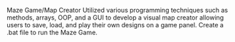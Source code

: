 Maze Game/Map Creator
Utilized various programming techniques such as methods, arrays, OOP, and a GUI to develop a visual map creator allowing users to save, load, and play their own designs on a game panel.
Create a .bat file to run the Maze Game. 
